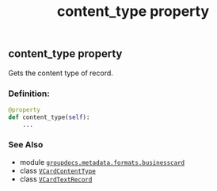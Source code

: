 ﻿---
title: content_type property
second_title: GroupDocs.Metadata for Python via .NET API References
description: 
type: docs
url: /python-net/groupdocs.metadata.formats.businesscard/vcardtextrecord/content_type/
is_root: false
weight: 140
---

## content_type property


Gets the content type of record.
### Definition:
```python
@property
def content_type(self):
    ...
```

### See Also
* module [`groupdocs.metadata.formats.businesscard`](../../)
* class [`VCardContentType`](/metadata/python-net/groupdocs.metadata.formats.businesscard/vcardcontenttype)
* class [`VCardTextRecord`](/metadata/python-net/groupdocs.metadata.formats.businesscard/vcardtextrecord)
